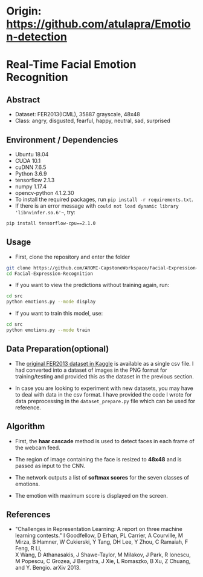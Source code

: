 # Origin: https://github.com/atulapra/Emotion-detection

# Real-Time Facial Emotion Recognition

## Abstract

* Dataset: FER2013(ICML), 35887 grayscale, 48x48
* Class: angry, disgusted, fearful, happy, neutral, sad, surprised

## Environment / Dependencies

* Ubuntu 18.04
* CUDA 10.1
* cuDNN 7.6.5
* Python 3.6.9
* tensorflow 2.1.3
* numpy 1.17.4
* opencv-python 4.1.2.30
* To install the required packages, run `pip install -r requirements.txt`.
* If there is an error message with `could not load dynamic library 'libnvinfer.so.6'~`, try:

```bash
pip install tensorflow-cpu==2.1.0
```

## Usage

* First, clone the repository and enter the folder

```bash
git clone https://github.com/AROMI-CapstoneWorkspace/Facial-Expression-Recognition.git
cd Facial-Expression-Recognition
```

* If you want to view the predictions without training again, run:  

```bash
cd src
python emotions.py --mode display
```

* If you want to train this model, use:  

```bash
cd src
python emotions.py --mode train
```

## Data Preparation(optional)

* The [original FER2013 dataset in Kaggle](https://www.kaggle.com/deadskull7/fer2013) is available as a single csv file. I had converted into a dataset of images in the PNG format for training/testing and provided this as the dataset in the previous section.

* In case you are looking to experiment with new datasets, you may have to deal with data in the csv format. I have provided the code I wrote for data preprocessing in the `dataset_prepare.py` file which can be used for reference.

## Algorithm

* First, the **haar cascade** method is used to detect faces in each frame of the webcam feed.

* The region of image containing the face is resized to **48x48** and is passed as input to the CNN.

* The network outputs a list of **softmax scores** for the seven classes of emotions.

* The emotion with maximum score is displayed on the screen.

## References

* "Challenges in Representation Learning: A report on three machine learning contests." I Goodfellow, D Erhan, PL Carrier, A Courville, M Mirza, B
   Hamner, W Cukierski, Y Tang, DH Lee, Y Zhou, C Ramaiah, F Feng, R Li,  
   X Wang, D Athanasakis, J Shawe-Taylor, M Milakov, J Park, R Ionescu,
   M Popescu, C Grozea, J Bergstra, J Xie, L Romaszko, B Xu, Z Chuang, and
   Y. Bengio. arXiv 2013.

